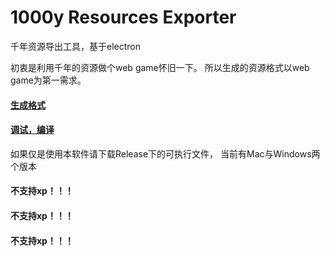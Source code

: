 # 1000y Resources Exporter

千年资源导出工具，基于electron

初衷是利用千年的资源做个web game怀旧一下。
所以生成的资源格式以web game为第一需求。

#### <a href="doc/ASSUME.md">生成格式</a>

#### <a href="doc/install.md">调试，编译</a>

如果仅是使用本软件请下载Release下的可执行文件，
当前有Mac与Windows两个版本

#### 不支持xp！！！
#### 不支持xp！！！
#### 不支持xp！！！